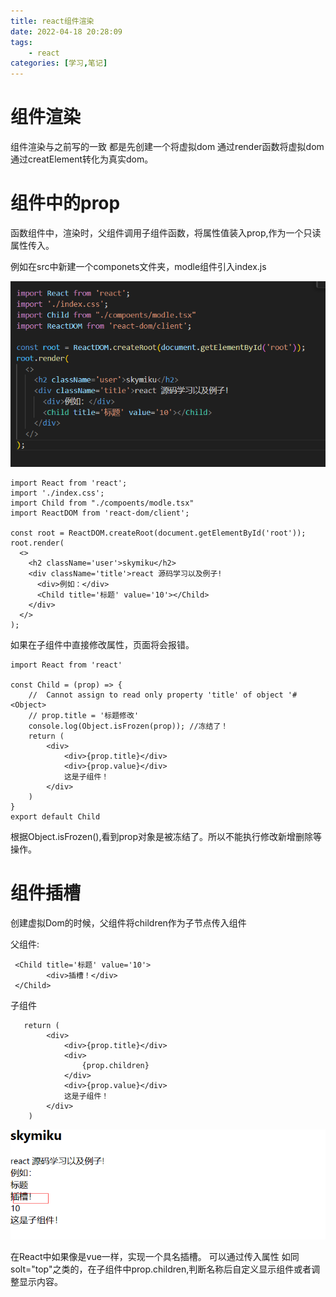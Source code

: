 ```yaml
---
title: react组件渲染
date: 2022-04-18 20:28:09
tags:
    - react
categories: [学习,笔记]
---
```

# 组件渲染
组件渲染与之前写的一致
都是先创建一个将虚拟dom 通过render函数将虚拟dom 通过creatElement转化为真实dom。
<!-- more -->

# 组件中的prop
函数组件中，渲染时，父组件调用子组件函数，将属性值装入prop,作为一个只读属性传入。

例如在src中新建一个componets文件夹，modle组件引入index.js

![Alt text](/img/image3.png)

```
import React from 'react';
import './index.css';
import Child from "./compoents/modle.tsx"
import ReactDOM from 'react-dom/client';

const root = ReactDOM.createRoot(document.getElementById('root'));
root.render(
  <>
    <h2 className='user'>skymiku</h2>
    <div className='title'>react 源码学习以及例子!
      <div>例如：</div>
      <Child title='标题' value='10'></Child>
    </div>
  </>
);

```

如果在子组件中直接修改属性，页面将会报错。

```
import React from 'react'

const Child = (prop) => {
    //  Cannot assign to read only property 'title' of object '#<Object>
    // prop.title = '标题修改'
    console.log(Object.isFrozen(prop)); //冻结了！
    return (
        <div>
            <div>{prop.title}</div>
            <div>{prop.value}</div>
            这是子组件！
        </div>
    )
}
export default Child
```
根据Object.isFrozen(),看到prop对象是被冻结了。所以不能执行修改新增删除等操作。

# 组件插槽

创建虚拟Dom的时候，父组件将children作为子节点传入组件

父组件:

```
 <Child title='标题' value='10'>
        <div>插槽！</div>
 </Child>
```

子组件

```
   return (
        <div>
            <div>{prop.title}</div>
            <div>
                {prop.children}
            </div>
            <div>{prop.value}</div>
            这是子组件！
        </div>
    )
```

![Alt text](/img/image4.png)

在React中如果像是vue一样，实现一个具名插槽。
可以通过传入属性 如同 solt="top"之类的，在子组件中prop.children,判断名称后自定义显示组件或者调整显示内容。

